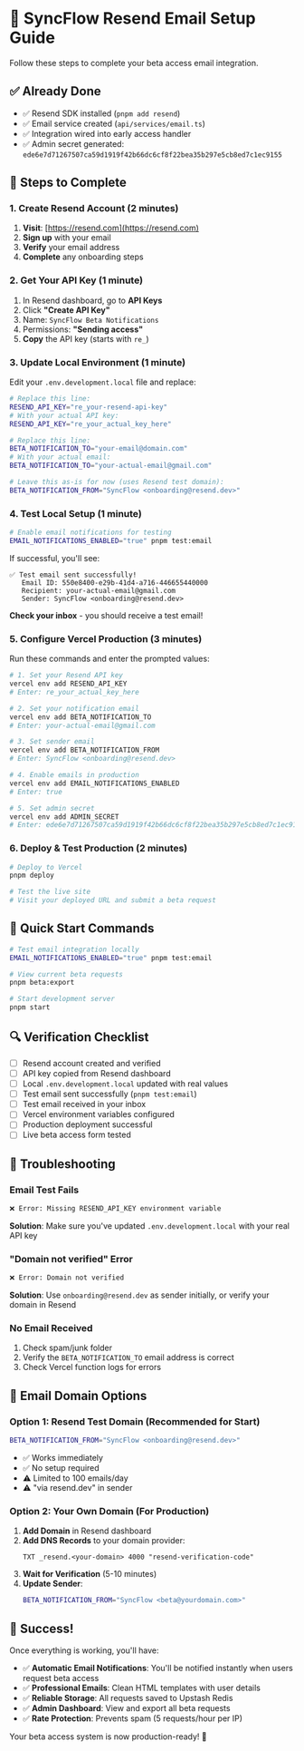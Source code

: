 # 🚀 SyncFlow Resend Email Setup Guide

Follow these steps to complete your beta access email integration.

## ✅ Already Done
- ✅ Resend SDK installed (`pnpm add resend`)
- ✅ Email service created (`api/services/email.ts`)
- ✅ Integration wired into early access handler
- ✅ Admin secret generated: `ede6e7d71267507ca59d1919f42b66dc6cf8f22bea35b297e5cb8ed7c1ec9155`

## 🔧 Steps to Complete

### 1. Create Resend Account (2 minutes)

1. **Visit**: [https://resend.com](https://resend.com)
2. **Sign up** with your email 
3. **Verify** your email address
4. **Complete** any onboarding steps

### 2. Get Your API Key (1 minute)

1. In Resend dashboard, go to **API Keys**
2. Click **"Create API Key"**
3. Name: `SyncFlow Beta Notifications`
4. Permissions: **"Sending access"**
5. **Copy** the API key (starts with `re_`)

### 3. Update Local Environment (1 minute)

Edit your `.env.development.local` file and replace:

```bash
# Replace this line:
RESEND_API_KEY="re_your-resend-api-key"
# With your actual API key:
RESEND_API_KEY="re_your_actual_key_here"

# Replace this line:
BETA_NOTIFICATION_TO="your-email@domain.com"  
# With your actual email:
BETA_NOTIFICATION_TO="your-actual-email@gmail.com"

# Leave this as-is for now (uses Resend test domain):
BETA_NOTIFICATION_FROM="SyncFlow <onboarding@resend.dev>"
```

### 4. Test Local Setup (1 minute)

```bash
# Enable email notifications for testing
EMAIL_NOTIFICATIONS_ENABLED="true" pnpm test:email
```

If successful, you'll see:
```
✅ Test email sent successfully!
   Email ID: 550e8400-e29b-41d4-a716-446655440000
   Recipient: your-actual-email@gmail.com
   Sender: SyncFlow <onboarding@resend.dev>
```

**Check your inbox** - you should receive a test email!

### 5. Configure Vercel Production (3 minutes)

Run these commands and enter the prompted values:

```bash
# 1. Set your Resend API key
vercel env add RESEND_API_KEY
# Enter: re_your_actual_key_here

# 2. Set your notification email  
vercel env add BETA_NOTIFICATION_TO
# Enter: your-actual-email@gmail.com

# 3. Set sender email
vercel env add BETA_NOTIFICATION_FROM  
# Enter: SyncFlow <onboarding@resend.dev>

# 4. Enable emails in production
vercel env add EMAIL_NOTIFICATIONS_ENABLED
# Enter: true

# 5. Set admin secret
vercel env add ADMIN_SECRET
# Enter: ede6e7d71267507ca59d1919f42b66dc6cf8f22bea35b297e5cb8ed7c1ec9155
```

### 6. Deploy & Test Production (2 minutes)

```bash
# Deploy to Vercel
pnpm deploy

# Test the live site
# Visit your deployed URL and submit a beta request
```

## 🎯 Quick Start Commands

```bash
# Test email integration locally
EMAIL_NOTIFICATIONS_ENABLED="true" pnpm test:email

# View current beta requests
pnpm beta:export  

# Start development server
pnpm start
```

## 🔍 Verification Checklist

- [ ] Resend account created and verified
- [ ] API key copied from Resend dashboard  
- [ ] Local `.env.development.local` updated with real values
- [ ] Test email sent successfully (`pnpm test:email`)
- [ ] Test email received in your inbox
- [ ] Vercel environment variables configured
- [ ] Production deployment successful
- [ ] Live beta access form tested

## 🚨 Troubleshooting

### Email Test Fails
```bash
❌ Error: Missing RESEND_API_KEY environment variable
```
**Solution**: Make sure you've updated `.env.development.local` with your real API key

### "Domain not verified" Error
```bash
❌ Error: Domain not verified
```
**Solution**: Use `onboarding@resend.dev` as sender initially, or verify your domain in Resend

### No Email Received  
1. Check spam/junk folder
2. Verify the `BETA_NOTIFICATION_TO` email address is correct
3. Check Vercel function logs for errors

## 📧 Email Domain Options

### Option 1: Resend Test Domain (Recommended for Start)
```bash
BETA_NOTIFICATION_FROM="SyncFlow <onboarding@resend.dev>"
```
- ✅ Works immediately
- ✅ No setup required  
- ⚠️ Limited to 100 emails/day
- ⚠️ "via resend.dev" in sender

### Option 2: Your Own Domain (For Production)
1. **Add Domain** in Resend dashboard
2. **Add DNS Records** to your domain provider:
   ```
   TXT _resend.<your-domain> 4000 "resend-verification-code"
   ```
3. **Wait for Verification** (5-10 minutes)
4. **Update Sender**:
   ```bash
   BETA_NOTIFICATION_FROM="SyncFlow <beta@yourdomain.com>"
   ```

## 🎉 Success!

Once everything is working, you'll have:

- ✅ **Automatic Email Notifications**: You'll be notified instantly when users request beta access
- ✅ **Professional Emails**: Clean HTML templates with user details
- ✅ **Reliable Storage**: All requests saved to Upstash Redis  
- ✅ **Admin Dashboard**: View and export all beta requests
- ✅ **Rate Protection**: Prevents spam (5 requests/hour per IP)

Your beta access system is now production-ready! 🚀
